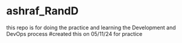 # ashraf_RandD
this repo is for doing the practice and learning the Development and DevOps process 
#created this on 05/11/24 for practice
